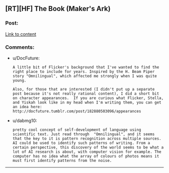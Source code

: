 ## [RT][HF] The Book (Maker's Ark)

### Post:

[Link to content](http://docfuture.tumblr.com/post/183498559066/interlude-the-book)

### Comments:

- u/DocFuture:
  ```
  A little bit of Flicker's background that I've wanted to find the right place to include for years. Inspired by the H. Beam Piper story "Omnilingual", which affected me strongly when I was quite young.

  Also, for those that are interested (I didn't put up a separate post because it's not really rational content), I did a short bit on character appearances.  If you are curious what Flicker, Stella, and Yiskah look like in my head when I'm writing them, you can get an idea here:
  http://docfuture.tumblr.com/post/182880503096/appearances
  ```

- u/dabmg10:
  ```
  pretty cool concept of self-development of language using scientific text. Just read through  "Omnilingual", and it seems that the key to it is pattern recognition across multiple sources. AI could be used to identify such patterns of writing. From a certain perspective, this discovery of the world seems to be what a lot of AI research is about, with computer vision for example. The computer has no idea what the array of colours of photos means it must first identify patterns from the noise.
  ```

---

